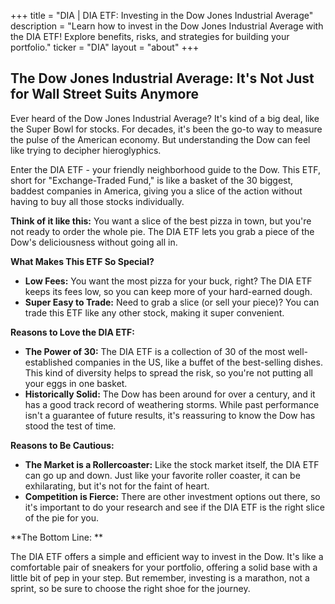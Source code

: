 +++
title = "DIA |  DIA ETF: Investing in the Dow Jones Industrial Average"
description = "Learn how to invest in the Dow Jones Industrial Average with the DIA ETF! Explore benefits, risks, and strategies for building your portfolio."
ticker = "DIA"
layout = "about"
+++

        


## The Dow Jones Industrial Average: It's Not Just for Wall Street Suits Anymore 

Ever heard of the Dow Jones Industrial Average? It's kind of a big deal, like the Super Bowl for stocks. For decades, it's been the go-to way to measure the pulse of the American economy. But understanding the Dow can feel like trying to decipher hieroglyphics.  

Enter the DIA ETF - your friendly neighborhood guide to the Dow. This ETF, short for "Exchange-Traded Fund," is like a basket of the 30 biggest, baddest companies in America, giving you a slice of the action without having to buy all those stocks individually. 

**Think of it like this:** You want a slice of the best pizza in town, but you're not ready to order the whole pie. The DIA ETF lets you grab a piece of the Dow's deliciousness without going all in. 

**What Makes This ETF So Special?**

* **Low Fees:** You want the most pizza for your buck, right? The DIA ETF keeps its fees low, so you can keep more of your hard-earned dough. 
* **Super Easy to Trade:** Need to grab a slice (or sell your piece)? You can trade this ETF like any other stock, making it super convenient. 

**Reasons to Love the DIA ETF:**

* **The Power of 30:** The DIA ETF is a collection of 30 of the most well-established companies in the US, like a buffet of the best-selling dishes. This kind of diversity helps to spread the risk, so you're not putting all your eggs in one basket. 
* **Historically Solid:** The Dow has been around for over a century, and it has a good track record of weathering storms. While past performance isn't a guarantee of future results, it's reassuring to know the Dow has stood the test of time.

**Reasons to Be Cautious:**

* **The Market is a Rollercoaster:** Like the stock market itself, the DIA ETF can go up and down. Just like your favorite roller coaster, it can be exhilarating, but it's not for the faint of heart. 
* **Competition is Fierce:** There are other investment options out there, so it's important to do your research and see if the DIA ETF is the right slice of the pie for you.

**The Bottom Line: **  

The DIA ETF offers a simple and efficient way to invest in the Dow. It's like a comfortable pair of sneakers for your portfolio, offering a solid base with a little bit of pep in your step. But remember, investing is a marathon, not a sprint, so be sure to choose the right shoe for the journey. 

        